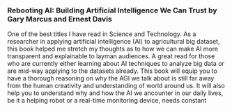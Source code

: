 ### Rebooting AI: Building Artificial Intelligence We Can Trust by Gary Marcus and Ernest Davis

One of the best titles I have read in Science and Technology. As a researcher in applying artificial intelligence (AI) to agricultural big dataset, this book helped me stretch my thoughts as to how we can make AI more transparent and explainable to layman audiences. A great read for those who are currently either learning about AI techniques to analyze big data or are mid-way applying to the datasets already. This book will equip you to have a thorough reasoning on why the AGI we talk about is still far away from the human creativity and understanding of world around us. It will also help you to understand why and how the AI we ancounter in our daily lives, be it a helping robot or a real-time monitoring device, needs constant    
